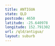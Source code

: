 ```yaml
---
title: ANTIGUA
state: QLD
postcode: 4650
latitude: -25.640978
longitude: 152.791302
url: /qld/antigua/
layout: suburb
---
```

